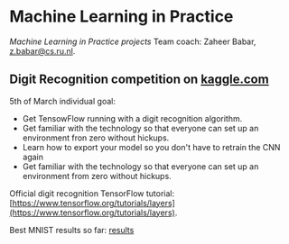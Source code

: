 # Machine Learning in Practice
_Machine Learning in Practice projects_
Team coach: Zaheer Babar, [z.babar@cs.ru.nl](z.babar@cs.ru.nl).

## Digit Recognition competition on [kaggle.com](https://kaggle.com/)
5th of March individual goal:
* Get TensowFlow running with a digit recognition algorithm. 
* Get familiar with the technology so that everyone can set up an environment fron zero without hickups.
* Learn how to export your model so you don't have to retrain the CNN 
again
* Get familiar with the technology so that everyone can set up an environment from zero without hickups.

Official digit recognition TensorFlow tutorial: [https://www.tensorflow.org/tutorials/layers](https://www.tensorflow.org/tutorials/layers).

Best MNIST results so far: 
[results](http://rodrigob.github.io/are_we_there_yet/build/classification_datasets_results.html#4d4e495354)


